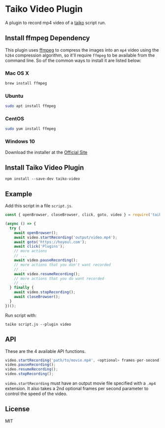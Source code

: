 # Taiko Video Plugin

A plugin to record mp4 video of a [taiko](https://github.com/getgauge/taiko) script run.


## Install ffmpeg Dependency

This plugin uses [ffmpeg](https://github.com/FFmpeg/FFmpeg) to compress the images into an `mp4` video using the `h264` compression algorithm, so it'll require `ffmpeg` to be available from the command line. So of the common ways to install it are listed below:

### Mac OS X

```sh
brew install ffmpeg
```

### Ubuntu 

```sh
sudo apt install ffmpeg
```

### CentOS

```sh
sudo yum install ffmpeg
```

### Windows 10

Download the installer at the [Official Site](https://ffmpeg.org/download.html)


## Install Taiko Video Plugin

```
npm install --save-dev taiko-video
```


## Example

Add this script in a file `script.js`.

```js
const { openBrowser, closeBrowser, click, goto, video } = require('taiko');

(async () => {
  try {
    await openBrowser();
    await video.startRecording('output/video.mp4');
    await goto('https://hoyoul.com');
    await click('Plugins');
    // more actions
    // ...
    await video.pauseRecording();
    // more actions that you don't want recorded
    // ...
    await video.resumeRecording();
    // more actions that you do want recorded
    // ...
  } finally {
    await video.stopRecording();
    await closeBrowser();
  }
})();

```

Run script with:
```
taiko script.js --plugin video
```

## API

These are the 4 available API functions.

```js
video.startRecording('path/to/movie.mp4', <optional> frames-per-second);
video.pauseRecording();
video.resumeRecording();
video.stopRecording();
```

`video.startRecording` must have an output movie file specified with a `.mp4` extension. It also takes a 2nd optional frames per second parameter to control the speed of the video.

## License

MIT
